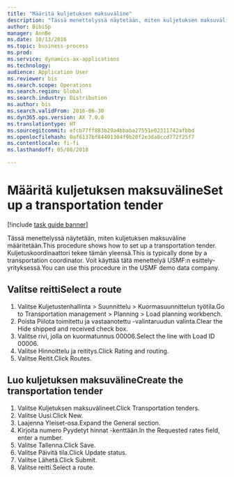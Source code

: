 ```yaml
--- 
title: "Määritä kuljetuksen maksuväline"
description: "Tässä menettelyssä näytetään, miten kuljetuksen maksuväline määritetään."
author: BibiSp
manager: AnnBe
ms.date: 10/13/2016
ms.topic: business-process
ms.prod: 
ms.service: dynamics-ax-applications
ms.technology: 
audience: Application User
ms.reviewer: bis
ms.search.scope: Operations
ms.search.region: Global
ms.search.industry: Distribution
ms.author: bis
ms.search.validFrom: 2016-06-30
ms.dyn365.ops.version: AX 7.0.0
ms.translationtype: HT
ms.sourcegitcommit: efcb77ff883b29a4bbaba27551e02311742afbbd
ms.openlocfilehash: 0af6137bf84401304f9b20f2e3da8ccd772f25f7
ms.contentlocale: fi-fi
ms.lasthandoff: 05/08/2018

---
```

# <a name="set-up-a-transportation-tender"></a><span data-ttu-id="e37c7-103">Määritä kuljetuksen maksuväline</span><span class="sxs-lookup"><span data-stu-id="e37c7-103">Set up a transportation tender</span></span>

[!include [task guide banner](../../includes/task-guide-banner.md)]

<span data-ttu-id="e37c7-104">Tässä menettelyssä näytetään, miten kuljetuksen maksuväline määritetään.</span><span class="sxs-lookup"><span data-stu-id="e37c7-104">This procedure shows how to set up a transportation tender.</span></span> <span data-ttu-id="e37c7-105">Kuljetuskoordinaattori tekee tämän yleensä.</span><span class="sxs-lookup"><span data-stu-id="e37c7-105">This is typically done by a transportation coordinator.</span></span> <span data-ttu-id="e37c7-106">Voit käyttää tätä menettelyä USMF:n esittely-yrityksessä.</span><span class="sxs-lookup"><span data-stu-id="e37c7-106">You can use this procedure in the USMF demo data company.</span></span>


## <a name="select-a-route"></a><span data-ttu-id="e37c7-107">Valitse reitti</span><span class="sxs-lookup"><span data-stu-id="e37c7-107">Select a route</span></span>
1. <span data-ttu-id="e37c7-108">Valitse Kuljetustenhallinta > Suunnittelu > Kuormasuunnittelun työtila.</span><span class="sxs-lookup"><span data-stu-id="e37c7-108">Go to Transportation management > Planning > Load planning workbench.</span></span>
2. <span data-ttu-id="e37c7-109">Poista Piilota toimitettu ja vastaanotettu -valintaruudun valinta.</span><span class="sxs-lookup"><span data-stu-id="e37c7-109">Clear the Hide shipped and received check box.</span></span>
3. <span data-ttu-id="e37c7-110">Valitse rivi, jolla on kuormatunnus 00006.</span><span class="sxs-lookup"><span data-stu-id="e37c7-110">Select the line with Load ID 00006.</span></span>
4. <span data-ttu-id="e37c7-111">Valitse Hinnoittelu ja reititys.</span><span class="sxs-lookup"><span data-stu-id="e37c7-111">Click Rating and routing.</span></span>
5. <span data-ttu-id="e37c7-112">Valitse Reitit.</span><span class="sxs-lookup"><span data-stu-id="e37c7-112">Click Routes.</span></span>

## <a name="create-the-transportation-tender"></a><span data-ttu-id="e37c7-113">Luo kuljetuksen maksuväline</span><span class="sxs-lookup"><span data-stu-id="e37c7-113">Create the transportation tender</span></span>
1. <span data-ttu-id="e37c7-114">Valitse Kuljetuksen maksuvälineet.</span><span class="sxs-lookup"><span data-stu-id="e37c7-114">Click Transportation tenders.</span></span>
2. <span data-ttu-id="e37c7-115">Valitse Uusi.</span><span class="sxs-lookup"><span data-stu-id="e37c7-115">Click New.</span></span>
3. <span data-ttu-id="e37c7-116">Laajenna Yleiset-osa.</span><span class="sxs-lookup"><span data-stu-id="e37c7-116">Expand the General section.</span></span>
4. <span data-ttu-id="e37c7-117">Kirjoita numero Pyydetyt hinnat -kenttään.</span><span class="sxs-lookup"><span data-stu-id="e37c7-117">In the Requested rates field, enter a number.</span></span>
5. <span data-ttu-id="e37c7-118">Valitse Tallenna.</span><span class="sxs-lookup"><span data-stu-id="e37c7-118">Click Save.</span></span>
6. <span data-ttu-id="e37c7-119">Valitse Päivitä tila.</span><span class="sxs-lookup"><span data-stu-id="e37c7-119">Click Update status.</span></span>
7. <span data-ttu-id="e37c7-120">Valitse Lähetä.</span><span class="sxs-lookup"><span data-stu-id="e37c7-120">Click Submit.</span></span>
8. <span data-ttu-id="e37c7-121">Valitse reitti.</span><span class="sxs-lookup"><span data-stu-id="e37c7-121">Select a route.</span></span>


